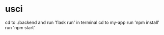 # usci
cd to ./backend and run 'flask run' in terminal
cd to my-app
run 'npm install'
run 'npm start'
